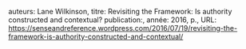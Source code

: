 auteurs: Lane Wilkinson, 
titre: Revisiting the Framework: Is authority constructed and contextual?
publication:, 
année: 2016, 
p.,
URL: https://senseandreference.wordpress.com/2016/07/19/revisiting-the-framework-is-authority-constructed-and-contextual/

